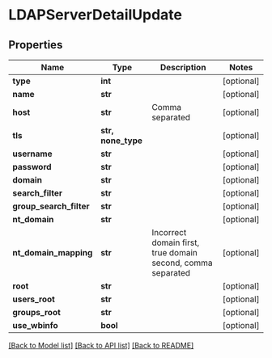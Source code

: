 # LDAPServerDetailUpdate


## Properties

Name | Type | Description | Notes
------------ | ------------- | ------------- | -------------
**type** | **int** |  | [optional] 
**name** | **str** |  | [optional] 
**host** | **str** | Comma separated | [optional] 
**tls** | **str, none_type** |  | [optional] 
**username** | **str** |  | [optional] 
**password** | **str** |  | [optional] 
**domain** | **str** |  | [optional] 
**search_filter** | **str** |  | [optional] 
**group_search_filter** | **str** |  | [optional] 
**nt_domain** | **str** |  | [optional] 
**nt_domain_mapping** | **str** | Incorrect domain first, true domain second, comma separated | [optional] 
**root** | **str** |  | [optional] 
**users_root** | **str** |  | [optional] 
**groups_root** | **str** |  | [optional] 
**use_wbinfo** | **bool** |  | [optional] 

[[Back to Model list]](../#documentation-for-models) [[Back to API list]](../#documentation-for-api-endpoints) [[Back to README]](../)


